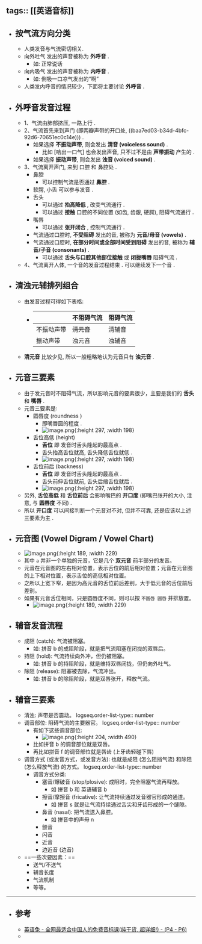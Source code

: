 tags:: [[英语音标]]
---

- ## 按气流方向分类
	- 人类发音与气流密切相关.
	- 向外吐气 发出的声音被称为 **外呼音** .
		- 如: 正常说话
	- 向内吸气 发出的声音被称为 **内呼音** .
		- 如: 倒吸一口凉气发出的“啊”
	- 人类发内呼音的情况较少，下面将主要讨论 **外呼音** .
- ## 外呼音发音过程
	- 1、气流由肺部挤压, 一路上行 .
	- 2、气流首先来到声门 (即两瓣声带的开口处, ((baa7ed03-b34d-4bfc-92d6-70651ec0c14e))) .
		- 如果选择 **不振动声带**, 则会发出 **清音 (voiceless sound)** .
			- 比如 [哈出一口气] 也会发出声音, 只不过不是由 **声带振动** 产生的 .
		- 如果选择 **振动声带**, 则会发出 **浊音 (voiced sound)** .
	- 3、气流离开声门, 来到 口腔 和 鼻腔处 .
		- 鼻腔
			- 可以控制气流是否通过 **鼻腔** .
		- 软腭, 小舌 可以参与发音 .
		- 舌头
			- 可以通过 **抬高降低** , 改变气流通行 .
			- 可以通过 **接触** 口腔的不同位置 (如齿, 齿龈, 硬腭), 阻碍气流通行 .
		- 嘴唇
			- 可以通过 **张开闭合** , 控制气流通行 .
		- 气流通过口腔时, **不受阻碍** 发出的音, 被称为 **元音/母音 (vowels)** .
		- 气流通过口腔时, **在部分时间或全部时间受到阻碍** 发出的音, 被称为 **辅音/子音 (consonants)** .
			- 可以通过 **舌头与口腔其他部位接触** 或 **闭拢嘴唇** 阻碍气流 .
	- 4、气流离开人体, 一个音的发音过程结束 . 可以继续发下一个音 .
- ## 清浊元辅排列组合
	- 由发音过程可得如下表格:
		- |    | 不阻碍气流   | 阻碍气流   |
		  | ---- | ---- | ---- |
		  | 不振动声带     | <s>清元音</s>    | 清辅音     |
		  | 振动声带     | 浊元音     | 浊辅音     |
	- **清元音** 比较少见, 所以一般粗略地认为元音只有 **浊元音** .
- ## 元音三要素
	- 由于发元音时不阻碍气流，所以影响元音的要素很少，主要是我们的 **舌头** 和 **嘴唇** .
	- 元音三要素是:
		- 圆唇度 (roundness )
			- 即嘴唇圆的程度 .
			- ![image.png](../assets/image_1713579134200_0.png){:height 297, :width 198}
		- 舌位高低 (height)
			- **舌位** 即 发音时舌头隆起的最高点 .
			- 舌头抬高舌位就高, 舌头降低舌位就低 .
			- ![image.png](../assets/image_1713580448272_0.png){:height 297, :width 198}
		- 舌位前后 (backness)
			- **舌位** 即 发音时舌头隆起的最高点 .
			- 舌头前伸舌位就前, 舌头后缩舌位就后 .
			- ![image.png](../assets/image_1713580539965_0.png){:height 297, :width 198}
	- 另外, **舌位高低** 和 **舌位前后** 会影响嘴巴的 **开口度** (即嘴巴张开的大小, 注意, 与 **圆唇度** 不同) .
	- 所以 **开口度** 可以间接判断一个元音对不对, 但并不可靠, 还是应该以上述三要素为主 .
- ## 元音图 (Vowel Digram / Vowel Chart)
	- ![image.png](../assets/image_1713601242033_0.png){:height 189, :width 229}
	- 其中 `a` 并非一个单独的元音，它是几个 **双元音** 前半部分的发音。
	- 元音在元音图的左右相对位置，表示舌位的前后相对位置；元音在元音图的上下相对位置，表示舌位的高低相对位置。
	- 之所以上宽下窄，是因为高元音的舌位前后差别，大于低元音的舌位前后差别。
	- 如果有元音舌位相同，只是圆唇度不同，则可以按 `不圆唇 圆唇` 并排放置。
		- ![image.png](../assets/image_1713601769942_0.png){:height 189, :width 229}
- ## 辅音发音流程
	- 成阻 (catch): 气流被阻塞。
		- 如: 拼音 b 的成阻阶段，就是把气流阻塞在闭拢的双唇后。
	- 持阻 (hold): 气流持续向外冲，但仍被阻塞。
		- 如: 拼音 b 的持阻阶段，就是维持双唇闭拢，但仍向外吐气。
	- 除阻 (release): 阻塞被去除，气流冲出。
		- 如: 拼音 b 的除阻阶段，就是双唇张开，释放气流。
- ## 辅音三要素
	- 清浊: 声带是否震动。
	  logseq.order-list-type:: number
	- 调音部位: 阻碍气流的主要器官。
	  logseq.order-list-type:: number
		- 有如下这些调音部位:
			- ![image.png](../assets/image_1722395300306_0.png){:height 204, :width 490}
		- 比如拼音 b 的调音部位就是双唇。
		- 再比如拼音 f 的调音部位就是唇齿 (上牙齿轻碰下唇)
	- 调音方式 (或发音方式，或发音方法): 也就是成阻 (怎么阻挡气流) 和除阻 (怎么释放气流) 的方式。
	  logseq.order-list-type:: number
		- 调音方式分类:
			- 塞音/爆破音 (stop/plosive): 成阻时，完全阻塞气流再释放。
				- 如 拼音 b 和 英语辅音 b
			- 擦音/摩擦音 (fricative): 让气流持续通过发音器官形成的通道。
				- 如 拼音 s 就是让气流持续通过舌尖和牙齿形成的一个缝隙。
			- 鼻音 (nasal):  把气流送入鼻腔。
				- 如 拼音中的声母 n
			- 颤音
			- 闪音
			- 近音
			- 边近音 (边音)
	- ==一些次要因素：==
		- 送气/不送气
		- 辅音长度
		- 气流机制
		- 等等。
- ---
- ## 参考
	- [英语兔 - 全网最适合中国人的免费音标课(纯干货, 超详细!) - (P4 - P6)](https://www.bilibili.com/video/BV1iV411z7Nj?p=4&vd_source=f1fbb083ddef12dcff3388779faac201)
	-